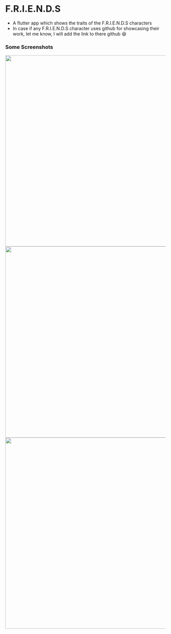 # F.R.I.E.N.D.S

- A flutter app which shows the traits of the F.R.I.E.N.D.S characters
- In case if any F.R.I.E.N.D.S character uses github for showcasing their work, let me know, I will add the link to there github :laughing:


### Some Screenshots
<img align="left" height="600" src="https://user-images.githubusercontent.com/86592569/141097673-fb7b9515-f566-41fc-bba9-89509d4a8ec1.jpeg">
<img align="left" height="600" src="https://user-images.githubusercontent.com/86592569/141098271-ff0a1dfa-baed-4fbb-ac79-49b2042fb22c.jpeg">
<img align="left" height="600" src="https://user-images.githubusercontent.com/86592569/141099192-2db567b4-695d-4642-ab66-c8990323bb43.jpeg">

